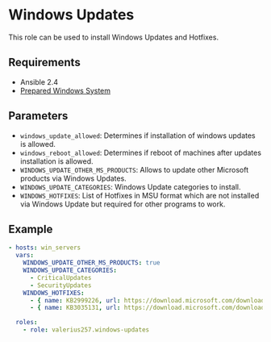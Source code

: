 Windows Updates
===============

This role can be used to install Windows Updates and Hotfixes.

Requirements
------------

* Ansible 2.4
* [Prepared Windows System](http://docs.ansible.com/ansible/latest/user_guide/windows_setup.html)

Parameters
----------

* `windows_update_allowed`: Determines if installation of windows updates is allowed.
* `windows_reboot_allowed`: Determines if reboot of machines after updates installation is allowed.
* `WINDOWS_UPDATE_OTHER_MS_PRODUCTS`: Allows to update other Microsoft products via Windows Updates.
* `WINDOWS_UPDATE_CATEGORIES`: Windows Update categories to install.
* `WINDOWS_HOTFIXES`: List of Hotfixes in MSU format which are not installed via Windows Update
  but required for other programs to work.

Example
-------

```yaml
- hosts: win_servers
  vars:
    WINDOWS_UPDATE_OTHER_MS_PRODUCTS: true
    WINDOWS_UPDATE_CATEGORIES:
      - CriticalUpdates
      - SecurityUpdates
    WINDOWS_HOTFIXES:
      - { name: KB2999226, url: https://download.microsoft.com/download/D/1/3/D13E3150-3BB2-4B22-9D8A-47EE2D609FFF/Windows8.1-KB2999226-x64.msu }
      - { name: KB3035131, url: https://download.microsoft.com/download/B/2/4/B24FB08A-DEA8-4B4C-8EE4-B9F0FB180200/Windows8.1-KB3035131-x64.msu }

  roles:
    - role: valerius257.windows-updates
```

